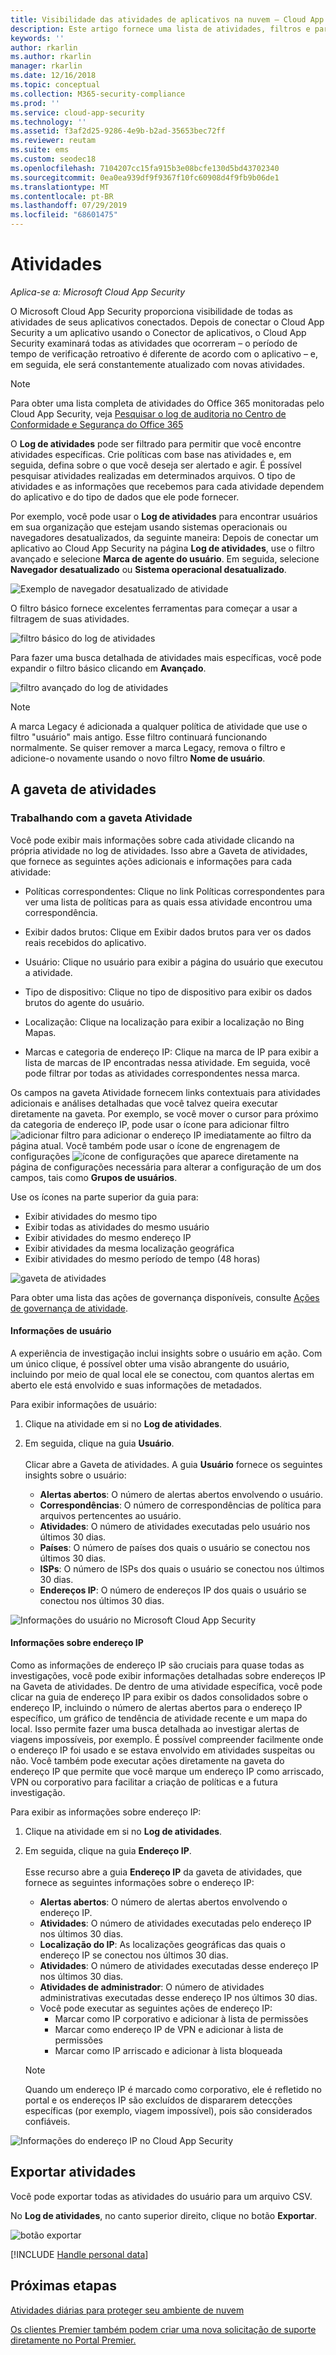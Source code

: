 ```yaml
---
title: Visibilidade das atividades de aplicativos na nuvem – Cloud App Security | Microsoft Docs
description: Este artigo fornece uma lista de atividades, filtros e parâmetros de correspondência que podem ser aplicados às políticas de atividade.
keywords: ''
author: rkarlin
ms.author: rkarlin
manager: rkarlin
ms.date: 12/16/2018
ms.topic: conceptual
ms.collection: M365-security-compliance
ms.prod: ''
ms.service: cloud-app-security
ms.technology: ''
ms.assetid: f3af2d25-9286-4e9b-b2ad-35653bec72ff
ms.reviewer: reutam
ms.suite: ems
ms.custom: seodec18
ms.openlocfilehash: 7104207cc15fa915b3e08bcfe130d5bd43702340
ms.sourcegitcommit: 0ea0ea939df9f9367f10fc60908d4f9fb9b06de1
ms.translationtype: MT
ms.contentlocale: pt-BR
ms.lasthandoff: 07/29/2019
ms.locfileid: "68601475"
---
```

# <a name="activities"></a>Atividades

*Aplica-se a: Microsoft Cloud App Security*

O Microsoft Cloud App Security proporciona visibilidade de todas as atividades de seus aplicativos conectados. Depois de conectar o Cloud App Security a um aplicativo usando o Conector de aplicativos, o Cloud App Security examinará todas as atividades que ocorreram – o período de tempo de verificação retroativo é diferente de acordo com o aplicativo – e, em seguida, ele será constantemente atualizado com novas atividades. 

> [!NOTE] 
> Para obter uma lista completa de atividades do Office 365 monitoradas pelo Cloud App Security, veja [Pesquisar o log de auditoria no Centro de Conformidade e Segurança do Office 365](https://support.office.com/article/Search-the-audit-log-in-the-Office-365-Security-Compliance-Center-0d4d0f35-390b-4518-800e-0c7ec95e946c?ui=en-US&rs=en-US&ad=US#ID0EABAAA=Audited_activities)

O **Log de atividades** pode ser filtrado para permitir que você encontre atividades específicas. Crie políticas com base nas atividades e, em seguida, defina sobre o que você deseja ser alertado e agir. É possível pesquisar atividades realizadas em determinados arquivos. O tipo de atividades e as informações que recebemos para cada atividade dependem do aplicativo e do tipo de dados que ele pode fornecer. 

Por exemplo, você pode usar o **Log de atividades** para encontrar usuários em sua organização que estejam usando sistemas operacionais ou navegadores desatualizados, da seguinte maneira: Depois de conectar um aplicativo ao Cloud App Security na página **Log de atividades**, use o filtro avançado e selecione **Marca de agente do usuário**. Em seguida, selecione **Navegador desatualizado** ou **Sistema operacional desatualizado**.

 ![Exemplo de navegador desatualizado de atividade](media/activity-example-outdated.png)
 
O filtro básico fornece excelentes ferramentas para começar a usar a filtragem de suas atividades.

 ![filtro básico do log de atividades](media/activity-log-filter-basic.png)

Para fazer uma busca detalhada de atividades mais específicas, você pode expandir o filtro básico clicando em **Avançado**.

 ![filtro avançado do log de atividades](media/activity-log-filter-advanced.png)

> [!NOTE] 
> A marca Legacy é adicionada a qualquer política de atividade que use o filtro "usuário" mais antigo. Esse filtro continuará funcionando normalmente. Se quiser remover a marca Legacy, remova o filtro e adicione-o novamente usando o novo filtro **Nome de usuário**.
 
## <a name="the-activity-drawer"></a>A gaveta de atividades

### <a name="working-with-the-activity-drawer"></a>Trabalhando com a gaveta Atividade

Você pode exibir mais informações sobre cada atividade clicando na própria atividade no log de atividades. Isso abre a Gaveta de atividades, que fornece as seguintes ações adicionais e informações para cada atividade:

   - Políticas correspondentes: Clique no link Políticas correspondentes para ver uma lista de políticas para as quais essa atividade encontrou uma correspondência.

   - Exibir dados brutos: Clique em Exibir dados brutos para ver os dados reais recebidos do aplicativo.

   - Usuário: Clique no usuário para exibir a página do usuário que executou a atividade. 

   - Tipo de dispositivo: Clique no tipo de dispositivo para exibir os dados brutos do agente do usuário. 

   - Localização: Clique na localização para exibir a localização no Bing Mapas.

   - Marcas e categoria de endereço IP: Clique na marca de IP para exibir a lista de marcas de IP encontradas nessa atividade. Em seguida, você pode filtrar por todas as atividades correspondentes nessa marca.    

 Os campos na gaveta Atividade fornecem links contextuais para atividades adicionais e análises detalhadas que você talvez queira executar diretamente na gaveta. Por exemplo, se você mover o cursor para próximo da categoria de endereço IP, pode usar o ícone para adicionar filtro ![adicionar filtro](./media/add-to-filter-icon.png) para adicionar o endereço IP imediatamente ao filtro da página atual. Você também pode usar o ícone de engrenagem de configurações ![ícone de configurações](./media/contextual-settings-icon.png) que aparece diretamente na página de configurações necessária para alterar a configuração de um dos campos, tais como **Grupos de usuários**.

 Use os ícones na parte superior da guia para:
 - Exibir atividades do mesmo tipo
 - Exibir todas as atividades do mesmo usuário
 - Exibir atividades do mesmo endereço IP
 - Exibir atividades da mesma localização geográfica
 - Exibir atividades do mesmo período de tempo (48 horas)
 
![gaveta de atividades](./media/activity-drawer.png "gaveta de atividades")  
  
Para obter uma lista das ações de governança disponíveis, consulte [Ações de governança de atividade](governance-actions.md#activity-governance-actions).

#### <a name="user-insights"></a>Informações de usuário

A experiência de investigação inclui insights sobre o usuário em ação. Com um único clique, é possível obter uma visão abrangente do usuário, incluindo por meio de qual local ele se conectou, com quantos alertas em aberto ele está envolvido e suas informações de metadados.

Para exibir informações de usuário:

1. Clique na atividade em si no **Log de atividades**.

2. Em seguida, clique na guia **Usuário**. <br></br> Clicar abre a Gaveta de atividades. A guia **Usuário** fornece os seguintes insights sobre o usuário:
    - **Alertas abertos**: O número de alertas abertos envolvendo o usuário.
    - **Correspondências**: O número de correspondências de política para arquivos pertencentes ao usuário. 
    - **Atividades**: O número de atividades executadas pelo usuário nos últimos 30 dias.
    - **Países**: O número de países dos quais o usuário se conectou nos últimos 30 dias.
    - **ISPs**: O número de ISPs dos quais o usuário se conectou nos últimos 30 dias.
    - **Endereços IP**: O número de endereços IP dos quais o usuário se conectou nos últimos 30 dias.

![Informações do usuário no Microsoft Cloud App Security](./media/user-insights.png)

#### <a name="ip-address-insights"></a>Informações sobre endereço IP

Como as informações de endereço IP são cruciais para quase todas as investigações, você pode exibir informações detalhadas sobre endereços IP na Gaveta de atividades. De dentro de uma atividade específica, você pode clicar na guia de endereço IP para exibir os dados consolidados sobre o endereço IP, incluindo o número de alertas abertos para o endereço IP específico, um gráfico de tendência de atividade recente e um mapa do local. Isso permite fazer uma busca detalhada ao investigar alertas de viagens impossíveis, por exemplo. É possível compreender facilmente onde o endereço IP foi usado e se estava envolvido em atividades suspeitas ou não. Você também pode executar ações diretamente na gaveta do endereço IP que permite que você marque um endereço IP como arriscado, VPN ou corporativo para facilitar a criação de políticas e a futura investigação.

Para exibir as informações sobre endereço IP:

1. Clique na atividade em si no **Log de atividades**.

2. Em seguida, clique na guia **Endereço IP**. <br></br> Esse recurso abre a guia **Endereço IP** da gaveta de atividades, que fornece as seguintes informações sobre o endereço IP:
    - **Alertas abertos**: O número de alertas abertos envolvendo o endereço IP.
    - **Atividades**: O número de atividades executadas pelo endereço IP nos últimos 30 dias.
    - **Localização do IP**: As localizações geográficas das quais o endereço IP se conectou nos últimos 30 dias.
    - **Atividades**: O número de atividades executadas desse endereço IP nos últimos 30 dias.
    - **Atividades de administrador**: O número de atividades administrativas executadas desse endereço IP nos últimos 30 dias.
    - Você pode executar as seguintes ações de endereço IP:
        - Marcar como IP corporativo e adicionar à lista de permissões
        - Marcar como endereço IP de VPN e adicionar à lista de permissões
        - Marcar como IP arriscado e adicionar à lista bloqueada

   >[!NOTE]
   > Quando um endereço IP é marcado como corporativo, ele é refletido no portal e os endereços IP são excluídos de dispararem detecções específicas (por exemplo, viagem impossível), pois são considerados confiáveis.
   >
![Informações do endereço IP no Cloud App Security](./media/ip-address-insights.png)

## Exportar atividades <a name="export"></a>

Você pode exportar todas as atividades do usuário para um arquivo CSV. 

No **Log de atividades**, no canto superior direito, clique no botão **Exportar**.

 ![botão exportar](./media/export-button.png)

[!INCLUDE [Handle personal data](../includes/gdpr-intro-sentence.md)]



## <a name="next-steps"></a>Próximas etapas  
[Atividades diárias para proteger seu ambiente de nuvem](daily-activities-to-protect-your-cloud-environment.md)   

[Os clientes Premier também podem criar uma nova solicitação de suporte diretamente no Portal Premier.](https://premier.microsoft.com/)  
  
  
